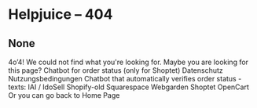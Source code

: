 # Helpjuice – 404
## None
4o’4!
We could not find what you're looking for. 
Maybe you are looking for this page?
Chatbot for order status (only for Shoptet)
Datenschutz
Nutzungsbedingungen
Chatbot that automatically verifies order status - texts:
IAI / IdoSell
Shopify-old
Squarespace
Webgarden
Shoptet
OpenCart
Or you can go back to Home Page

